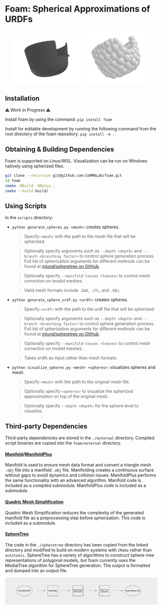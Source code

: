 # Foam: Spherical Approximations of URDFs
<p align="center">
  <img src="images/i2.png" alt="Original" width="45%"/>
  <img src="images/i1.png" alt="Spherized" width="45%"/>
</p>


## Installation
:warning: Work in Progress :warning:

Install foam by using the command:
`pip install foam`

Install for editable development by running the following command from the root directory of the foam repository:
`pip install -e .`

## Obtaining & Building Dependencies 
Foam is supported on Linux/WSL. Visualization can be run on Windows natively using spherized files.
```sh
git clone --recursive git@github.com:CoMMALab/foam.git
cd foam
cmake -Bbuild -GNinja .
cmake --build build/
```


## Using Scripts

In the `scripts` directory:

 - `python generate_spheres.py <mesh>`: creates spheres.
  
   > Specify `<mesh>` with the path to the mesh file that will be spherized.
  
   > Optionally specify arguments such as `--depth <depth>` and `--branch <branching factor>` to control sphere generation process. Full list of spherization arguments for different methods can be found at [mlund/spheretree on GitHub](https://github.com/mlund/spheretree?tab=readme-ov-file#programs).
  
   > Optionally specify `--manifold-leaves <leaves>` to control mesh correction on invalid meshes.
  
   > Valid mesh formats include `.DAE`, `.STL`, and `.OBJ`.
- `python generate_sphere_urdf.py <urdf>`: creates spheres.
  
  > Specify `<urdf>` with the path to the urdf file that will be spherized.
  
  > Optionally specify arguments such as `--depth <depth>` and `--branch <branching factor>` to control sphere generation process. Full list of spherization arguments for different methods can be found at [mlund/spheretree on GitHub](https://github.com/mlund/spheretree?tab=readme-ov-file#programs).
  
  > Optionally specify `--manifold-leaves <leaves>` to control mesh correction on invalid meshes.
  
  > Takes urdfs as input rather than mesh formats.
- `python visualize_spheres.py <mesh> <spheres>`: visualizes spheres and mesh.
  
  > Specify `<mesh>` with the path to the original mesh file.
  
  > Optionally specify `<spheres>` to visualize the spherized approximation on top of the original mesh.
  
  > Optionally specify `--depth <depth>` for the sphere level to visualize.

## Third-party Dependencies

Third-party dependencies are stored in the `./external` directory.
Compiled script binaries are copied into the `foam/external` directory.



#### [Manifold](https://github.com/hjwdzh/Manifold)/[ManifoldPlus](https://github.com/hjwdzh/ManifoldPlus)
  Manifold is used to ensure mesh data format and convert a triangle mesh `.obj` file into a manifold `.obj` file. Manifolding creates a continuous surface without gaps to avoid dynamics and collision issues. ManifoldPlus performs the same functionality with an advanced algorithm. Manifold code is included as a compiled submodule. ManifoldPlus code is included as a submodule.

#### [Quadric Mesh Simplification](https://github.com/sp4cerat/Fast-Quadric-Mesh-Simplification)
  Quadric Mesh Simplification reduces the complexity of the generated manifold file as a preprocessing step before spherization. This code is included as a submodule.

#### [SphereTree](https://github.com/mlund/spheretree)
  The code in the `./spheretree` directory has been copied from the linked directory and modified to build on modern systems with `CMake` rather than `autotools`. SphereTree has a variety of algorithms to construct sphere-tree representations of polygonal models, but foam currently uses the MedialTree algorithm for SphereTree generation. The output is formatted and dumped into an output file.

<img src="images/pipeline.png" alt="Pipeline" />

